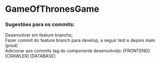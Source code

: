 # GameOfThronesGame

### Sugestões para os commits:

Desenvolver em feature branchs; \
Fazer commit do feature branch para develop, a seguir test e depois main (prod) \
Adicionar aos commits tag do componente desenvolvido: [FRONTEND] [CRAWLER] [DATABASE]

